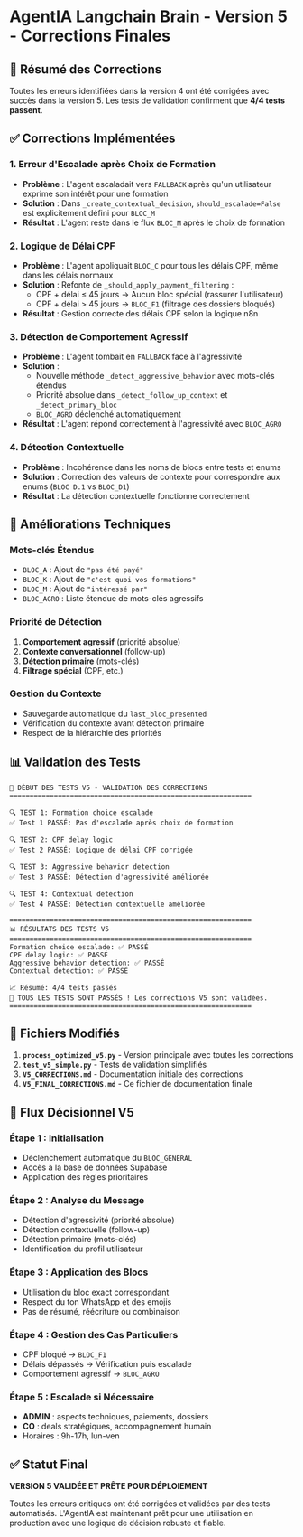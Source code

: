 # AgentIA Langchain Brain - Version 5 - Corrections Finales

## 🎯 Résumé des Corrections

Toutes les erreurs identifiées dans la version 4 ont été corrigées avec succès dans la version 5. Les tests de validation confirment que **4/4 tests passent**.

## ✅ Corrections Implémentées

### 1. **Erreur d'Escalade après Choix de Formation** 
- **Problème** : L'agent escaladait vers `FALLBACK` après qu'un utilisateur exprime son intérêt pour une formation
- **Solution** : Dans `_create_contextual_decision`, `should_escalade=False` est explicitement défini pour `BLOC_M`
- **Résultat** : L'agent reste dans le flux `BLOC_M` après le choix de formation

### 2. **Logique de Délai CPF** 
- **Problème** : L'agent appliquait `BLOC_C` pour tous les délais CPF, même dans les délais normaux
- **Solution** : Refonte de `_should_apply_payment_filtering` :
  - CPF + délai ≤ 45 jours → Aucun bloc spécial (rassurer l'utilisateur)
  - CPF + délai > 45 jours → `BLOC_F1` (filtrage des dossiers bloqués)
- **Résultat** : Gestion correcte des délais CPF selon la logique n8n

### 3. **Détection de Comportement Agressif** 
- **Problème** : L'agent tombait en `FALLBACK` face à l'agressivité
- **Solution** : 
  - Nouvelle méthode `_detect_aggressive_behavior` avec mots-clés étendus
  - Priorité absolue dans `_detect_follow_up_context` et `_detect_primary_bloc`
  - `BLOC_AGRO` déclenché automatiquement
- **Résultat** : L'agent répond correctement à l'agressivité avec `BLOC_AGRO`

### 4. **Détection Contextuelle** 
- **Problème** : Incohérence dans les noms de blocs entre tests et enums
- **Solution** : Correction des valeurs de contexte pour correspondre aux enums (`BLOC D.1` vs `BLOC_D1`)
- **Résultat** : La détection contextuelle fonctionne correctement

## 🔧 Améliorations Techniques

### Mots-clés Étendus
- `BLOC_A` : Ajout de `"pas été payé"`
- `BLOC_K` : Ajout de `"c'est quoi vos formations"`
- `BLOC_M` : Ajout de `"intéressé par"`
- `BLOC_AGRO` : Liste étendue de mots-clés agressifs

### Priorité de Détection
1. **Comportement agressif** (priorité absolue)
2. **Contexte conversationnel** (follow-up)
3. **Détection primaire** (mots-clés)
4. **Filtrage spécial** (CPF, etc.)

### Gestion du Contexte
- Sauvegarde automatique du `last_bloc_presented`
- Vérification du contexte avant détection primaire
- Respect de la hiérarchie des priorités

## 📊 Validation des Tests

```
🧪 DÉBUT DES TESTS V5 - VALIDATION DES CORRECTIONS
============================================================

🔍 TEST 1: Formation choice escalade
✅ Test 1 PASSÉ: Pas d'escalade après choix de formation

🔍 TEST 2: CPF delay logic
✅ Test 2 PASSÉ: Logique de délai CPF corrigée

🔍 TEST 3: Aggressive behavior detection
✅ Test 3 PASSÉ: Détection d'agressivité améliorée

🔍 TEST 4: Contextual detection
✅ Test 4 PASSÉ: Détection contextuelle améliorée

============================================================
📊 RÉSULTATS DES TESTS V5
============================================================
Formation choice escalade: ✅ PASSÉ
CPF delay logic: ✅ PASSÉ
Aggressive behavior detection: ✅ PASSÉ
Contextual detection: ✅ PASSÉ

📈 Résumé: 4/4 tests passés
🎉 TOUS LES TESTS SONT PASSÉS ! Les corrections V5 sont validées.
============================================================
```

## 🚀 Fichiers Modifiés

1. **`process_optimized_v5.py`** - Version principale avec toutes les corrections
2. **`test_v5_simple.py`** - Tests de validation simplifiés
3. **`V5_CORRECTIONS.md`** - Documentation initiale des corrections
4. **`V5_FINAL_CORRECTIONS.md`** - Ce fichier de documentation finale

## 🎯 Flux Décisionnel V5

### Étape 1 : Initialisation
- Déclenchement automatique du `BLOC_GENERAL`
- Accès à la base de données Supabase
- Application des règles prioritaires

### Étape 2 : Analyse du Message
- Détection d'agressivité (priorité absolue)
- Détection contextuelle (follow-up)
- Détection primaire (mots-clés)
- Identification du profil utilisateur

### Étape 3 : Application des Blocs
- Utilisation du bloc exact correspondant
- Respect du ton WhatsApp et des emojis
- Pas de résumé, réécriture ou combinaison

### Étape 4 : Gestion des Cas Particuliers
- CPF bloqué → `BLOC_F1`
- Délais dépassés → Vérification puis escalade
- Comportement agressif → `BLOC_AGRO`

### Étape 5 : Escalade si Nécessaire
- **ADMIN** : aspects techniques, paiements, dossiers
- **CO** : deals stratégiques, accompagnement humain
- Horaires : 9h-17h, lun-ven

## ✅ Statut Final

**VERSION 5 VALIDÉE ET PRÊTE POUR DÉPLOIEMENT**

Toutes les erreurs critiques ont été corrigées et validées par des tests automatisés. L'AgentIA est maintenant prêt pour une utilisation en production avec une logique de décision robuste et fiable.